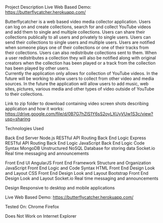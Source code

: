
Project Description
Live Web Based Demo:
https://butterflycatcher.herokuapp.com/

Butterflycatcher is a web based video media collector application. 
Users can log on and create collections, search for and collect YouTube videos and add them to single and multiple collections. 
Users can share their collections publically to all users and privately to single users.
Users can send their collections to single users and multiple users. 
Users are notified when someone plays one of their collections or one of their tracks from their collections. 
Users can also redistribute collections sent to them. 
When a user redistributes a collection they will also be notified along with original creators when the collection 
has been played or a track from the collection has been played by other users.  
Currently the application only allows for collection of YouTube videos. 
In the future will be working to allow users to collect from other video and media sources. 
In the future the application will allow users to add music, web sites, pictures, various media 
and other types of video outside of YouTube to their collections.

Link to zip folder to download containing video screen shots describing application and how it works:
https://drive.google.com/file/d/0B7G7hZlS1Y6sS2oyLXUyVUw1S3c/view?usp=sharing

Technologies Used

Back End Server 
Node.js   RESTful API Routing Back End Logic 
Express   RESTful API Routing Back End Logic
JavaScript Back End Logic Code Syntax
MongoDB Unstructured NoSQL Database for storing data 
Socket.io   Real time messaging and announcements

Front End UI
AngularJS            Front End Framework Structure and Organization
JavaScript           Front End Logic and Code Syntax 
HTML                 Front End Design Look and Layout
CSS                  Front End Design Look and Layout
Bootstrap            Front End Design Look and Layout
Socket.io            Real time messaging and announcements


Design 
Responsive to desktop and mobile applications


Live Web Based Demo:
https://butterflycatcher.herokuapp.com/

Tested On:
Chrome 
Firefox

Does Not Work on Internet Explorer 
